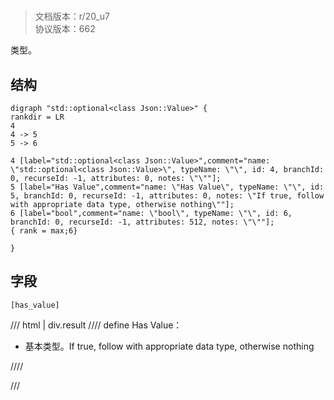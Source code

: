 # <!-- md:samp std::optional&lt;class Json::Value&gt; -->

> 文档版本：r/20_u7<br/>协议版本：662

<!-- md:samp std::optional&lt;class Json::Value&gt; -->类型。

## 结构

```viz
digraph "std::optional<class Json::Value>" {
rankdir = LR
4
4 -> 5
5 -> 6

4 [label="std::optional<class Json::Value>",comment="name: \"std::optional<class Json::Value>\", typeName: \"\", id: 4, branchId: 0, recurseId: -1, attributes: 0, notes: \"\""];
5 [label="Has Value",comment="name: \"Has Value\", typeName: \"\", id: 5, branchId: 0, recurseId: -1, attributes: 0, notes: \"If true, follow with appropriate data type, otherwise nothing\""];
6 [label="bool",comment="name: \"bool\", typeName: \"\", id: 6, branchId: 0, recurseId: -1, attributes: 512, notes: \"\""];
{ rank = max;6}

}

```

## 字段

```title='std::optional&lt;class Json::Value&gt;'
[has_value]
```

/// html | div.result
//// define
Has Value：<!-- md:samp bool -->

- 基本类型。If true, follow with appropriate data type, otherwise nothing


////

///

